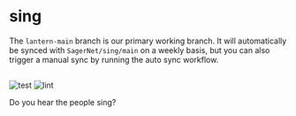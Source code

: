 # sing

The `lantern-main` branch is our primary working branch. It will automatically be synced with `SagerNet/sing/main` on a weekly basis, but you can also trigger a manual sync by running the auto sync workflow.

## 
![test](https://github.com/sagernet/sing/actions/workflows/test.yml/badge.svg)
![lint](https://github.com/sagernet/sing/actions/workflows/lint.yml/badge.svg)

Do you hear the people sing?
